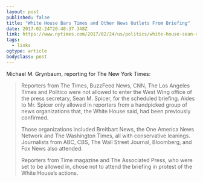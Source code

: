 ```yaml
---
layout: post 
published: false 
title: "White House Bars Times and Other News Outlets From Briefing" 
date: 2017-02-24T20:48:37.348Z 
link: https://www.nytimes.com/2017/02/24/us/politics/white-house-sean-spicer-briefing.html?smid=tw-share&_r=2 
tags:
  - links
ogtype: article 
bodyclass: post 
---
```


Michael M. Grynbaum, reporting for The New York Times:

> Reporters from The Times, BuzzFeed News, CNN, The Los Angeles Times and Politico were not allowed to enter the West Wing office of the press secretary, Sean M. Spicer, for the scheduled briefing. Aides to Mr. Spicer only allowed in reporters from a handpicked group of news organizations that, the White House said, had been previously confirmed.
> 
> Those organizations included Breitbart News, the One America News Network and The Washington Times, all with conservative leanings. Journalists from ABC, CBS, The Wall Street Journal, Bloomberg, and Fox News also attended.
> 
> Reporters from Time magazine and The Associated Press, who were set to be allowed in, chose not to attend the briefing in protest of the White House’s actions.